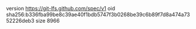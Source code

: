 version https://git-lfs.github.com/spec/v1
oid sha256:b336fba99be8c39ae40f1bdb5747f3b0268be39c6b89f7d8a474a7352226deb3
size 8966
